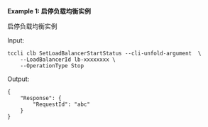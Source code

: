 **Example 1: 启停负载均衡实例**

启停负载均衡实例

Input: 

```
tccli clb SetLoadBalancerStartStatus --cli-unfold-argument  \
    --LoadBalancerId lb-xxxxxxxx \
    --OperationType Stop
```

Output: 
```
{
    "Response": {
        "RequestId": "abc"
    }
}
```

